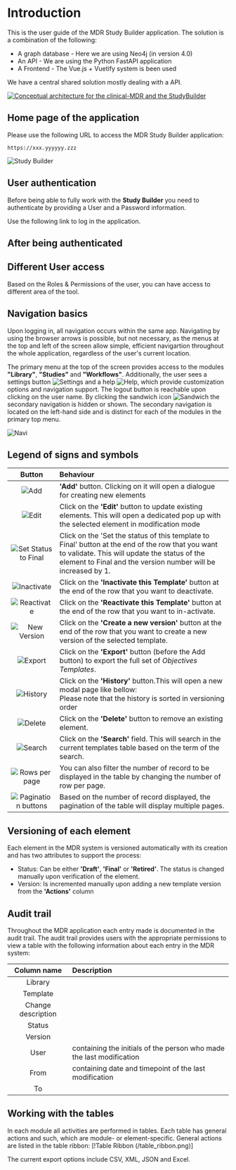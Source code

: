 # Introduction

This is the user guide of the MDR Study Builder application.
The solution is a combination of the following:
- A graph database - Here we are using Neo4j (in version 4.0)
- An API - We are using the Python FastAPI application
- A Frontend - The Vue.js + Vuetify system is been used

We have a central shared solution mostly dealing with a API.

[![Conceptual architecture for the clinical-MDR and the StudyBuilder](~@source/images/documentation/conceptual-architecture.png)](../../images/documentation/conceptual-architecture.png)

## Home page of the application

Please use the following URL to access the MDR Study Builder application:

    https://xxx.yyyyyy.zzz

![Study Builder](~@source/images/schema_02.png)

## User authentication

Before being able to fully work with the **Study Builder** you need to authenticate by providing a User and a Password information.

Use the following link to log in the application.

## After being authenticated

## Different User access

Based on the Roles & Permissions of the user, you can have access to different area of the tool.

## Navigation basics

Upon logging in, all navigation occurs within the same app. Navigating by using the browser arrows is possible, but not necessary, as the menus at the top and left of the screen allow simple, efficient navigartion throughout the whole application, regardless of the user's current location.

The primary menu at the top of the screen provides access to the modules **"Library"**, **"Studies"** and **"Workflows"**. Additionally, the user sees a settings button ![Settings](~@source/images/bt_settings_blue.png) and a help ![Help](~@source/images/bt_help_blue.png), which provide customization options and navigation support. The logout button is reachable upon clicking on the user name. 
By clicking the sandwich icon ![Sandwich](~@source/images/bt_sandwich_blue.png) the secondary navigation is hidden or shown.
The secondary navigation is located on the left-hand side and is distinct for each of the modules in the primary top menu.

![Navi](~@source/images/navi_overview.png)


## Legend of signs and symbols

| Button | Behaviour       |
|:------:|:----------------|
| ![Add](~@source/images/bt_add_blue.png) | **'Add'** button. Clicking on it will open a dialogue for creating new elements |
| ![Edit](~@source/images/bt_modify_blue.png) | Click on the **'Edit'** button to update existing elements. This will open a dedicated pop up with the selected element in modification mode |
| ![Set Status to Final](~@source/images/bt_validate_blue.png) | Click on the 'Set the status of this template to Final' button at the end of the row that you want to validate. This will update the status of the element to Final and the version number will be increased by 1. |
| ![Inactivate](~@source/images/bt_inactivate_blue.png) | Click on the **'Inactivate this Template'** button at the end of the row that you want to deactivate. |
| ![Reactivate](~@source/images/bt_reactivate_blue.png) | Click on the **'Reactivate this Template'** button at the end of the row that you want to in-activate. |
| ![New Version](~@source/images/bt_newversion_blue.png) | Click on the **'Create a new version'** button at the end of the row that you want to create a new version of the selected template. |
| ![Export](~@source/images/bt_export_blue.png) | Click on the **'Export'** button (before the Add button) to export the full set of *Objectives Templates*. |
| ![History](~@source/images/bt_history_blue.png) | Click on the **'History'** button.This will open a new modal page like bellow:<br/>Please note that the history is sorted in versioning order |
| ![Delete](~@source/images/bt_delete.png) | Click on the **'Delete'** button to remove an existing element. |
| ![Search](~@source/images/bt_search_blue.png) | Click on the **'Search'** field. This will search in the current templates table based on the term of the search. |
| ![Rows per page](~@source/images/bt_rows_blue.png) | You can also filter the number of record to be displayed in the table by changing the number of row per page. |
| ![Pagination buttons](~@source/images/bt_pagination_blue.png) | Based on the number of record displayed, the pagination of the table will display multiple pages. | 

## Versioning of each element

Each element in the MDR system is versioned automatically with its creation and has two attributes to support the process: 
- Status: Can be either **'Draft'**, **'Final'** or **'Retired'**. The status is changed manually upon verification of the element.
- Version: Is incremented manually upon adding a new template version from the **'Actions'** column


## Audit trail

Throughout the MDR application each entry made is documented in the audit trail.
The audit trail provides users with the appropriate permissions to view a table with the following information about each entry in the MDR system:

| Column name | Description |
|:------:|:----------------|
| Library |  |
| Template |  |
| Change description |  |
| Status |  |
| Version |  |
| User | containing the initials of the person who made the last modification |
| From | containing date and timepoint of the last modification |
| To |  |

## Working with the tables

In each module all activities are performed in tables.
Each table has general actions and such, which are module- or element-specific.
General actions are listed in the table ribbon:
[!Table Ribbon (/table_ribbon.png)]

The current export options include CSV, XML, JSON and Excel.




